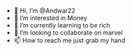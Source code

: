 - 👋 Hi, I’m @Andwar22
- 👀 I’m interested in Money
- 🌱 I’m currently learning to be rich
- 💞️ I’m looking to collaborate on marvel
- 📫 How to reach me just grab my hand

<!---
Andwar22/Andwar22 is a ✨ special ✨ repository because its `README.md` (this file) appears on your GitHub profile.
You can click the Preview link to take a look at your changes.
--->
